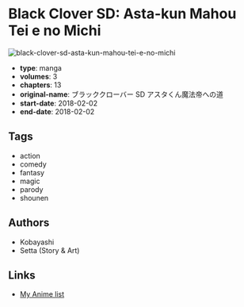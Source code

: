 # Black Clover SD: Asta-kun Mahou Tei e no Michi

![black-clover-sd-asta-kun-mahou-tei-e-no-michi](https://cdn.myanimelist.net/images/manga/2/221184.jpg)

-   **type**: manga
-   **volumes**: 3
-   **chapters**: 13
-   **original-name**: ブラッククローバー SD アスタくん魔法帝への道
-   **start-date**: 2018-02-02
-   **end-date**: 2018-02-02

## Tags

-   action
-   comedy
-   fantasy
-   magic
-   parody
-   shounen

## Authors

-   Kobayashi
-   Setta (Story & Art)

## Links

-   [My Anime list](https://myanimelist.net/manga/112376/Black_Clover_SD__Asta-kun_Mahou_Tei_e_no_Michi)
